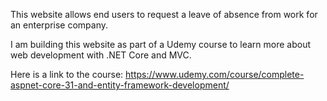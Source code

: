 This website allows end users to request a leave of absence from work for an enterprise company.

I am building this website as part of a Udemy course to learn more about web development with .NET Core and MVC.

Here is a link to the course:
https://www.udemy.com/course/complete-aspnet-core-31-and-entity-framework-development/
